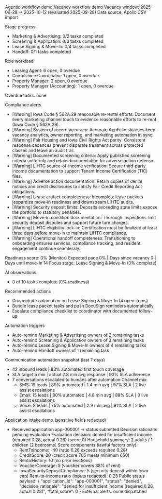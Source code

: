 Agentic workflow demo
Vacancy workflow demo
Vacancy window: 2025-09-28 -> 2025-10-12 (evaluated 2025-09-28)
Data source: Apollo CSV import

Stage progress
- Marketing & Advertising: 0/2 tasks completed
- Screening & Application: 0/3 tasks completed
- Lease Signing & Move-In: 0/4 tasks completed
- Handoff: 0/1 tasks completed

Role workload
- Leasing Agent: 6 open, 0 overdue
- Compliance Coordinator: 1 open, 0 overdue
- Property Manager: 2 open, 0 overdue
- Property Manager (Accounting): 1 open, 0 overdue

Overdue tasks: none

Compliance alerts
- [Warning] Iowa Code § 562A.29 reasonable re-rental efforts: Document every marketing channel touch to evidence reasonable efforts to re-rent (Iowa Code § 562A.29).
- [Warning] System of record accuracy: Accurate AppFolio statuses keep vacancy analytics, owner reporting, and marketing automation in sync.
- [Warning] Fair Housing and Iowa Civil Rights Act parity: Consistent response cadences prevent disparate treatment across protected classes and leave an audit trail.
- [Warning] Documented screening criteria: Apply published screening criteria uniformly and retain documentation for adverse action defense.
- [Warning] LIHTC source-of-income verification: Secure third-party income documentation to support Tenant Income Certification (TIC) files.
- [Warning] Adverse action documentation: Retain copies of denial notices and credit disclosures to satisfy Fair Credit Reporting Act obligations.
- [Warning] Lease artifact completeness: Incomplete lease packets jeopardize move-in readiness and downstream LIHTC audits.
- [Warning] Security deposit limits: Deposits exceeding state limits expose the portfolio to statutory penalties.
- [Warning] Move-in condition documentation: Thorough inspections limit security deposit disputes and support future turn charges.
- [Warning] LIHTC eligibility lock-in: Certification must be finalized at least three days before move-in to maintain LIHTC compliance.
- [Warning] Operational handoff completeness: Transitioning to onboarding ensures services, compliance tracking, and resident engagement continue seamlessly.

Readiness score: 0% (Monitor)
Expected pace 0% | Days since vacancy 0 | Days until move-in 14
Focus stage: Lease Signing & Move-In (0% complete)

AI observations
- 0 of 10 tasks complete (0% readiness)

Recommended actions
- Concentrate automation on Lease Signing & Move-In (4 open items)
- Bundle lease packet tasks and push DocuSign reminders automatically
- Escalate compliance checklist to coordinator with documented follow-up

Automation triggers
- Auto-remind Marketing & Advertising owners of 2 remaining tasks
- Auto-remind Screening & Application owners of 3 remaining tasks
- Auto-remind Lease Signing & Move-In owners of 4 remaining tasks
- Auto-remind Handoff owners of 1 remaining task

Communication automation snapshot (last 7 days)
- 42 inbound leads | 83% automated first touch coverage
- SLA target 5 min | actual 2.8 min avg response | 93% SLA adherence
- 7 conversations escalated to humans after automation
Channel mix:
  - SMS: 19 leads | 89% automated | 1.4 min avg | 97% SLA | 2 live assist escalations
  - Email: 15 leads | 80% automated | 4.6 min avg | 88% SLA | 3 live assist escalations
  - Voice: 8 leads | 75% automated | 2.9 min avg | 91% SLA | 2 live assist escalations

Application intake demo (sensitive fields redacted)
- Received application app-000001 -> status submitted
  Decision rationale: pending evaluation
  Evaluation decision: denied for insufficient income (required 0.28, actual 0.28) (score 0)
  Household summary: 2 adults / 1 children (2 bedrooms)
  Score components (lawful factors only):
    - RentToIncome: -40 (ratio 0.28 exceeds required 0.28)
    - CreditScore: 20 (credit score 705 meets minimum 650)
    - RentalHistory: 10 (no prior evictions)
    - VoucherCoverage: 5 (voucher covers 38% of rent)
    - IowaSecurityDepositCompliance: 5 (security deposit within Iowa cap)
  Rent-to-income ratio (inputs redacted): 0.28
  Public status payload:
{
  "application_id": "app-000001",
  "status": "denied",
  "decision_rationale": "denied for insufficient income (required 0.28, actual 0.28)",
  "total_score": 0
}
  External alerts: none dispatched
